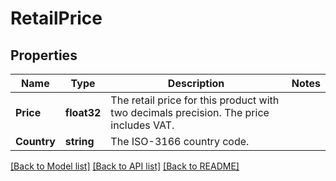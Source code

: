 # RetailPrice

## Properties

Name | Type | Description | Notes
------------ | ------------- | ------------- | -------------
**Price** | **float32** | The retail price for this product with two decimals precision. The price includes VAT. | 
**Country** | **string** | The ISO-3166 country code.  | 

[[Back to Model list]](../README.md#documentation-for-models) [[Back to API list]](../README.md#documentation-for-api-endpoints) [[Back to README]](../README.md)


